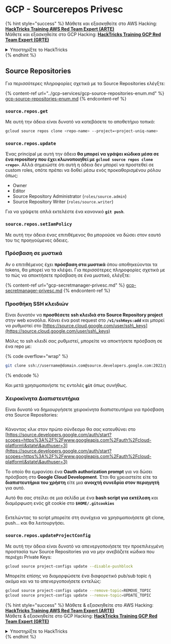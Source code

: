 # GCP - Sourcerepos Privesc

{% hint style="success" %}
Μάθετε και εξασκηθείτε στο AWS Hacking:<img src="/.gitbook/assets/image.png" alt="" data-size="line">[**HackTricks Training AWS Red Team Expert (ARTE)**](https://training.hacktricks.xyz/courses/arte)<img src="/.gitbook/assets/image.png" alt="" data-size="line">\
Μάθετε και εξασκηθείτε στο GCP Hacking: <img src="/.gitbook/assets/image (2).png" alt="" data-size="line">[**HackTricks Training GCP Red Team Expert (GRTE)**<img src="/.gitbook/assets/image (2).png" alt="" data-size="line">](https://training.hacktricks.xyz/courses/grte)

<details>

<summary>Υποστηρίξτε το HackTricks</summary>

* Ελέγξτε τα [**σχέδια συνδρομής**](https://github.com/sponsors/carlospolop)!
* **Εγγραφείτε στην** 💬 [**ομάδα Discord**](https://discord.gg/hRep4RUj7f) ή στην [**ομάδα telegram**](https://t.me/peass) ή **ακολουθήστε** μας στο **Twitter** 🐦 [**@hacktricks\_live**](https://twitter.com/hacktricks\_live)**.**
* **Μοιραστείτε hacking tricks υποβάλλοντας PRs στα** [**HackTricks**](https://github.com/carlospolop/hacktricks) και [**HackTricks Cloud**](https://github.com/carlospolop/hacktricks-cloud) αποθετήρια στο github.

</details>
{% endhint %}

## Source Repositories

Για περισσότερες πληροφορίες σχετικά με τα Source Repositories ελέγξτε:

{% content-ref url="../gcp-services/gcp-source-repositories-enum.md" %}
[gcp-source-repositories-enum.md](../gcp-services/gcp-source-repositories-enum.md)
{% endcontent-ref %}

### `source.repos.get`

Με αυτή την άδεια είναι δυνατό να κατεβάσετε το αποθετήριο τοπικά:
```bash
gcloud source repos clone <repo-name> --project=<project-uniq-name>
```
### `source.repos.update`

Ένας principal με αυτή την άδεια **θα μπορεί να γράψει κώδικα μέσα σε ένα repository που έχει κλωνοποιηθεί με `gcloud source repos clone <repo>`**. Αλλά σημειώστε ότι αυτή η άδεια δεν μπορεί να προστεθεί σε custom roles, οπότε πρέπει να δοθεί μέσω ενός προκαθορισμένου ρόλου όπως:

* Owner
* Editor
* Source Repository Administrator (`roles/source.admin`)
* Source Repository Writer (`roles/source.writer`)

Για να γράψετε απλά εκτελέστε ένα κανονικό **`git push`**.

### `source.repos.setIamPolicy`

Με αυτή την άδεια ένας επιτιθέμενος θα μπορούσε να δώσει στον εαυτό του τις προηγούμενες άδειες.

### Πρόσβαση σε μυστικά

Αν ο επιτιθέμενος έχει **πρόσβαση στα μυστικά** όπου αποθηκεύονται τα tokens, θα μπορεί να τα κλέψει. Για περισσότερες πληροφορίες σχετικά με το πώς να αποκτήσετε πρόσβαση σε ένα μυστικό, ελέγξτε:

{% content-ref url="gcp-secretmanager-privesc.md" %}
[gcp-secretmanager-privesc.md](gcp-secretmanager-privesc.md)
{% endcontent-ref %}

### Προσθήκη SSH κλειδιών

Είναι δυνατόν να **προσθέσετε ssh κλειδιά στο Source Repository project** στην web κονσόλα. Κάνει ένα post request στο **`/v1/sshKeys:add`** και μπορεί να ρυθμιστεί στο [https://source.cloud.google.com/user/ssh\_keys](https://source.cloud.google.com/user/ssh\_keys)

Μόλις το ssh κλειδί σας ρυθμιστεί, μπορείτε να αποκτήσετε πρόσβαση σε ένα repo με:

{% code overflow="wrap" %}
```bash
git clone ssh://username@domain.com@source.developers.google.com:2022/p/<proj-name>/r/<repo-name>
```
{% endcode %}

Και μετά χρησιμοποιήστε τις εντολές **`git`** όπως συνήθως.

### Χειροκίνητα Διαπιστευτήρια

Είναι δυνατό να δημιουργήσετε χειροκίνητα διαπιστευτήρια για πρόσβαση στα Source Repositories:

<figure><img src="../../../.gitbook/assets/image (324).png" alt=""><figcaption></figcaption></figure>

Κάνοντας κλικ στον πρώτο σύνδεσμο θα σας κατευθύνει στο [https://source.developers.google.com/auth/start?scopes=https%3A%2F%2Fwww.googleapis.com%2Fauth%2Fcloud-platform\&state\&authuser=3](https://source.developers.google.com/auth/start?scopes=https%3A%2F%2Fwww.googleapis.com%2Fauth%2Fcloud-platform\&state\&authuser=3)

Το οποίο θα εμφανίσει ένα **Oauth authorization prompt** για να δώσει πρόσβαση στο **Google Cloud Development**. Έτσι θα χρειαστείτε είτε τα **διαπιστευτήρια του χρήστη** είτε μια **ανοιχτή συνεδρία στον περιηγητή** για αυτό.

Αυτό θα σας στείλει σε μια σελίδα με ένα **bash script για εκτέλεση** και διαμόρφωση ενός git cookie στο **`$HOME/.gitcookies`**

<figure><img src="../../../.gitbook/assets/image (323).png" alt=""><figcaption></figcaption></figure>

Εκτελώντας το script μπορείτε στη συνέχεια να χρησιμοποιήσετε git clone, push... και θα λειτουργήσει.

### `source.repos.updateProjectConfig`

Με αυτή την άδεια είναι δυνατό να απενεργοποιήσετε την προεπιλεγμένη προστασία των Source Repositories για να μην ανεβάζετε κώδικα που περιέχει Private Keys:
```bash
gcloud source project-configs update --disable-pushblock
```
Μπορείτε επίσης να διαμορφώσετε ένα διαφορετικό pub/sub topic ή ακόμα και να το απενεργοποιήσετε εντελώς:
```bash
gcloud source project-configs update --remove-topic=REMOVE_TOPIC
gcloud source project-configs update --remove-topic=UPDATE_TOPIC
```
{% hint style="success" %}
Μάθετε & εξασκηθείτε στο AWS Hacking:<img src="/.gitbook/assets/image.png" alt="" data-size="line">[**HackTricks Training AWS Red Team Expert (ARTE)**](https://training.hacktricks.xyz/courses/arte)<img src="/.gitbook/assets/image.png" alt="" data-size="line">\
Μάθετε & εξασκηθείτε στο GCP Hacking: <img src="/.gitbook/assets/image (2).png" alt="" data-size="line">[**HackTricks Training GCP Red Team Expert (GRTE)**<img src="/.gitbook/assets/image (2).png" alt="" data-size="line">](https://training.hacktricks.xyz/courses/grte)

<details>

<summary>Υποστηρίξτε το HackTricks</summary>

* Ελέγξτε τα [**σχέδια συνδρομής**](https://github.com/sponsors/carlospolop)!
* **Γίνετε μέλος της** 💬 [**ομάδας Discord**](https://discord.gg/hRep4RUj7f) ή της [**ομάδας telegram**](https://t.me/peass) ή **ακολουθήστε** μας στο **Twitter** 🐦 [**@hacktricks\_live**](https://twitter.com/hacktricks\_live)**.**
* **Μοιραστείτε hacking tricks υποβάλλοντας PRs στα** [**HackTricks**](https://github.com/carlospolop/hacktricks) και [**HackTricks Cloud**](https://github.com/carlospolop/hacktricks-cloud) αποθετήρια στο github.

</details>
{% endhint %}
